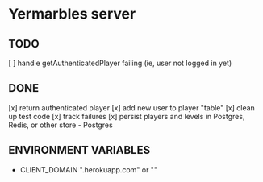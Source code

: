 # Yermarbles server

## TODO

[ ] handle getAuthenticatedPlayer failing (ie, user not logged in yet)

## DONE

[x] return authenticated player
[x] add new user to player "table"
[x] clean up test code
[x] track failures
[x] persist players and levels in Postgres, Redis, or other store
    - Postgres

## ENVIRONMENT VARIABLES

- CLIENT_DOMAIN   ".herokuapp.com" or ""
